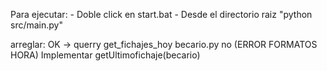 Para ejecutar: 
    - Doble click en start.bat
    - Desde el directorio raiz "python src/main.py"


arreglar:
OK -> querry get_fichajes_hoy becario.py no  (ERROR FORMATOS HORA)
Implementar getUltimofichaje(becario)